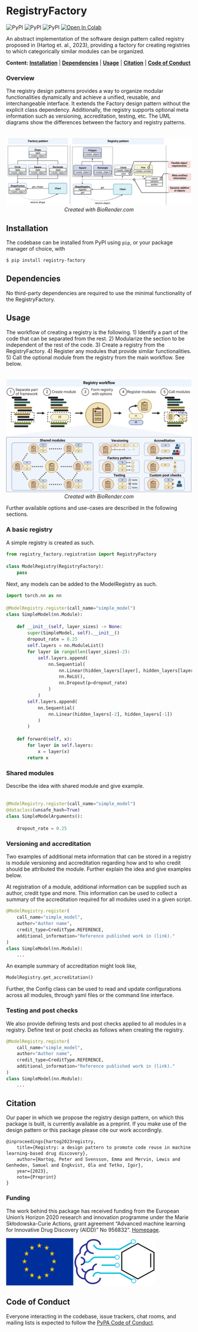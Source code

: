 # RegistryFactory

![PyPI](https://img.shields.io/pypi/v/registry-factory)
![PyPI](https://img.shields.io/pypi/pyversions/registry-factory)
![PyPI](https://img.shields.io/github/license/aidd-msca/registry-factory)
[![Open In Colab](https://colab.research.google.com/assets/colab-badge.svg)](https://colab.research.google.com/drive/1jlyEd1yxhvFCN82YqEFI82q2n0k_y06F?usp=sharing)


An abstract implementation of the software design pattern called registry proposed in (Hartog et. al., 2023), 
providing a factory for creating registries to which categorically similar modules can be organized.

**Content:** 
**[Installation](#installation)**
| **[Dependencies](#dependencies)**
| **[Usage](#usage)**
| **[Citation](#citation)**
| **[Code of Conduct](#code-of-conduct)**

### Overview
The registry design patterns provides a way to organize modular 
functionalities dynamically and achieve a unified, reusable, and interchangeable interface. 
It extends the Factory design pattern without the explicit class dependency. 
Additionally, the registry supports optional meta information such as versioning, accreditation, 
testing, etc. 
The UML diagrams show the differences between the factory and registry patterns. 
<p align="center">
  <br>
  <img alt="UML diagram of the pattern" src="figures/registry_uml.png">
  <br>
<i>Created with BioRender.com</i>
 </p>

## Installation

The codebase can be installed from PyPI using `pip`, or your package manager of choice, with

```bash
$ pip install registry-factory
```

## Dependencies

No third-party dependencies are required to use the minimal functionality of the RegistryFactory. 

## Usage

The workflow of creating a registry is the following. 1)  Identify a part of the code that can be 
separated from the rest. 2) Modularize the section to be independent of the rest of the code. 3) 
Create a registry from the RegistryFactory. 4) Register any modules that provide similar 
functionalities. 5) Call the optional module from the registry from the main workflow. See below. 
<p align="center">
  <br>
  <img alt="Workflow" src="figures/registry_creation.png" width="750">
  <br>
<i>Created with BioRender.com</i>
 </p>

Further available options and use-cases are described in the following sections.  

### A basic registry
A simple registry is created as such.

``` Python
from registry_factory.registration import RegistryFactory

class ModelRegistry(RegistryFactory):
    pass
```

Next, any models can be added to the ModelRegistry as such.

``` Python
import torch.nn as nn

@ModelRegistry.register(call_name="simple_model")
class SimpleModel(nn.Module):

    def __init__(self, layer_sizes) -> None:
        super(SimpleModel, self).__init__()
        dropout_rate = 0.25
        self.layers = nn.ModuleList()
        for layer in range(len(layer_sizes)-2):
            self.layers.append(
                nn.Sequential(
                    nn.Linear(hidden_layers[layer], hidden_layers[layer+1]),
                    nn.ReLU(),
                    nn.Dropout(p=dropout_rate)
                )
            )
        self.layers.append(
            nn.Sequential(
                nn.Linear(hidden_layers[-2], hidden_layers[-1])
            )
        )

    def forward(self, x):
        for layer in self.layers:
            x = layer(x)
        return x

```

### Shared modules
Describe the idea with shared module and give example.

``` Python

@ModelRegistry.register(call_name="simple_model")  
@dataclass(unsafe_hash=True)
class SimpleModelArguments():

    dropout_rate = 0.25
```

### Versioning and accreditation
Two examples of additional meta information that can be stored in a registry is module versioning 
and accreditation regarding how and to who credit should be attributed the module. 
Further explain the idea and give examples below.

At registration of a module, additional information can be supplied such as author, credit type and more. 
This information can be used to collect a summary of the accreditation required for all modules used in a given script. 

``` Python
@ModelRegistry.register(
    call_name="simple_model",
    author="Author name",
    credit_type=CreditType.REFERENCE,
    additional_information="Reference published work in (link)."
)
class SimpleModel(nn.Module):
    ...
```

An example summary of accreditation might look like,
``` Python
ModelRegistry.get_accreditation()
```

Further, the Config class can be used to read and update configurations across all modules, 
through yaml files or the command line interface.

### Testing and post checks
We also provide defining tests and post checks applied to all modules in a registry. Define test 
or post checks as follows when creating the registry.

``` Python
@ModelRegistry.register(
    call_name="simple_model",
    author="Author name",
    credit_type=CreditType.REFERENCE,
    additional_information="Reference published work in (link)."
)
class SimpleModel(nn.Module):
    ...
```

## Citation
Our paper in which we propose the registry design pattern, on which this package is built, is currently 
available as a preprint. If you make use of the design pattern or this package please cite our work accordingly.

```
@inproceedings{hartog2023registry,
    title={Registry: a design pattern to promote code reuse in machine learning-based drug discovery},
    author={Hartog, Peter and Svensson, Emma and Mervin, Lewis and Genheden, Samuel and Engkvist, Ola and Tetko, Igor},
    year={2023},
    note={Preprint}
}
```

### Funding

The work behind this package has received funding from the European Union’s Horizon 2020 
research and innovation programme under the Marie Skłodowska-Curie 
Actions, grant agreement “Advanced machine learning for Innovative Drug 
Discovery (AIDD)” No 956832”. [Homepage](https://ai-dd.eu/). 

![plot](figures/aidd.png)

## Code of Conduct

Everyone interacting in the codebase, issue trackers, chat rooms, and mailing lists is expected to follow the 
[PyPA Code of Conduct](https://www.pypa.io/en/latest/code-of-conduct/).

 
